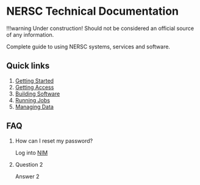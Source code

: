 # NERSC Technical Documentation

!!!warning
	Under construction! Should not be considered an official source of any information.

Complete guide to using NERSC systems, services and software.

## Quick links

 1. [Getting Started](https://www.google.com)
 2. [Getting Access](https://www.google.com)
 3. [Building Software](https://www.google.com)
 4. [Running Jobs](https://www.google.com)
 5. [Managing Data](https://www.google.com)

## FAQ

 1. How can I reset my password?
 
	Log into [NIM](https://nim.nersc.gov)
	
 2. Question 2
 
	Answer 2
